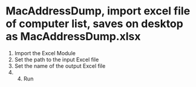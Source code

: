 # MacAddressDump, import excel file of computer list, saves on desktop as MacAddressDump.xlsx
1) Import the Excel Module
2) Set the path to the input Excel file
3) Set the name of the output Excel file
4) 4) Run
